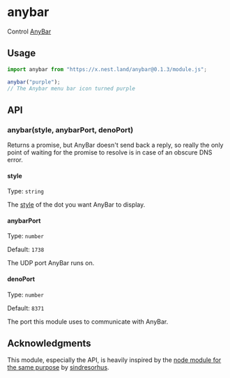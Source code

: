 # anybar

Control [AnyBar](https://github.com/tonsky/AnyBar)

## Usage

```js
import anybar from "https://x.nest.land/anybar@0.1.3/module.js";

anybar("purple");
// The Anybar menu bar icon turned purple
```

## API

### anybar(style, anybarPort, denoPort)

Returns a promise, but AnyBar doesn't send back a reply, so really the only point of waiting for the promise to resolve is in case of an obscure DNS error.

#### style

Type: `string`

The [style](https://github.com/tonsky/AnyBar#usage) of the dot you want AnyBar to display.

#### anybarPort

Type: `number`

Default: `1738`

The UDP port AnyBar runs on.

#### denoPort

Type: `number`

Default: `8371`

The port this module uses to communicate with AnyBar.

## Acknowledgments

This module, especially the API, is heavily inspired by the [node module for the same purpose](https://github.com/sindresorhus/anybar) by [sindresorhus](https://github.com/sindresorhus).

